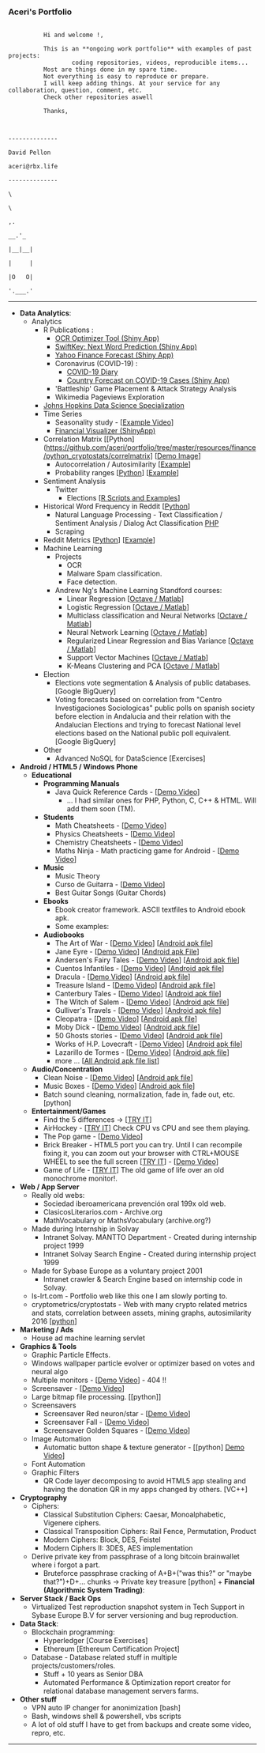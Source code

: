 
### Aceri's Portfolio


```

          Hi and welcome !,

          This is an **ongoing work portfolio** with examples of past projects: 
                  coding repositories, videos, reproducible items... 
          Most are things done in my spare time. 
          Not everything is easy to reproduce or prepare. 
          I will keep adding things. At your service for any collaboration, question, comment, etc. 
          Check other repositories aswell

          Thanks,
       

                                                                                           -------------- 
                                                                                           David Pellon     
                                                                                           aceri@rbx.life   
                                                                                           -------------- 
                                                                                              \   
                                                                                               \
                                                                                                   ,.
                                                                                               __.'_
                                                                                              |__|__|
                                                                                              |     |      
                                                                                              |O   O|
                                                                                              '.___.'   
```
***
+ **Data Analytics**:
    + Analytics
        + R Publications :
            + [OCR Optimizer Tool (Shiny App)](https://dpellon.shinyapps.io/OCR_Optimizer_Tool/)
            + [SwiftKey: Next Word Prediction (Shiny App)](https://dpellon.shinyapps.io/Capstone/)
            + [Yahoo Finance Forecast (Shiny App)](https://dpellon.shinyapps.io/Stock_Visualizer_Forecast/)            
            + Coronavirus (COVID-19) :
                + [COVID-19 Diary](https://github.com/aceri/portfolio/blob/master/resources/analytics/covid_diary/README.md)
                + [Country Forecast on COVID-19 Cases (Shiny App)](https://dpellon.shinyapps.io/Country_Forecast_Covid-19/)
            + 'Battleship' Game Placement & Attack Strategy Analysis
            + Wikimedia Pageviews Exploration
        + [Johns Hopkins Data Science Specialization](https://github.com/aceri/data-science-specialization)
        + Time Series
            + Seasonality study - [[Example Video](https://youtu.be/suUbz6fKUDo)]
            + [Financial Visualizer (ShinyApp)](https://dpellon.shinyapps.io/Yahoo_Finance_Visualizer/)
        + Correlation Matrix [[Python](https://github.com/aceri/portfolio/tree/master/resources/finance/python_cryptostats/correlmatrix] [[Demo Image](https://github.com/aceri/portfolio/blob/master/resources/finance/python-cryptostats/output/alt-correl-1d.jpg?raw=true)]
            + Autocorrelation / Autosimilarity [[Example](https://github.com/aceri/portfolio/blob/master/resources/finance/python-cryptostats/output/tsautocorrel-all-comparison-1h-USD.jpg?raw=true)]
            + Probability ranges [[Python](https://github.com/aceri/portfolio/tree/master/resources/finance/python_cryptostats/probabilityranges)] [[Example](https://github.com/aceri/portfolio/blob/master/resources/finance/python-cryptostats/output/probability-ranges-ETH-1h.jpg?raw=true)]
        + Sentiment Analysis
            + Twitter
                + Elections [[R Scripts and Examples](https://github.com/aceri/portfolio/tree/master/resources/analytics/sentiment_analysis_with_R)]
        + Historical Word Frequency in Reddit [[Python](https://github.com/aceri/portfolio/tree/master/resources/finance/python_cryptostats/get_reddit_metrics)]
            + Natural Language Processing - Text Classification / Sentiment Analysis / Dialog Act Classification [PHP](https://github.com/aceri/portfolio/tree/master/resources/analytics/natural_language_processing_with_PHP)
            + Scraping
        + Reddit Metrics [[Python](https://github.com/aceri/portfolio/tree/master/resources/finance/python_cryptostats/get_reddit_metrics)] [[Example](https://github.com/aceri/portfolio/blob/master/resources/finance/python-cryptostats/get-reddit-metrics/output/total-subscribers-crypto-subreddits-linear.jpg)]
        + Machine Learning
            + Projects
                + OCR 
                + Malware Spam classification. 
                + Face detection. 
            + Andrew Ng's Machine Learning Standford courses:
                + Linear Regression [[Octave / Matlab](https://github.com/aceri/portfolio/tree/master/resources/analytics/machine-learning/2_assignment_linear_regression)]
                + Logistic Regression [[Octave / Matlab](https://github.com/aceri/portfolio/tree/master/resources/analytics/machine-learning/3_logistic_reggression)]
                + Multiclass classification and Neural Networks [[Octave / Matlab](https://github.com/aceri/portfolio/tree/master/resources/analytics/machine-learning/4_multiclass_classification_and_neural_networks)]
                + Neural Network Learning [[Octave / Matlab](https://github.com/aceri/portfolio/tree/master/resources/analytics/machine-learning/5_neural_network_learning)]
                + Regularized Linear Regression and Bias Variance [[Octave / Matlab](https://github.com/aceri/portfolio/tree/master/resources/analytics/machine-learning/6_regularized_linear_regression_and_bias_variance)]
                + Support Vector Machines [[Octave / Matlab](https://github.com/aceri/portfolio/tree/master/resources/analytics/machine-learning/7_support_vector_machines)]
                + K-Means Clustering and PCA [[Octave / Matlab](https://github.com/aceri/portfolio/tree/master/resources/analytics/machine-learning/8_kmeans_clustering_and_PCA)]
        + Election
            + Elections vote segmentation & Analysis of public databases. [Google BigQuery]
            + Voting forecasts based on correlation from "Centro Investigaciones Sociologicas" public polls on spanish society before election in Andalucia and their relation with the Andalucian Elections and trying to forecast National level elections based on the National public poll equivalent. [Google BigQuery]
        + Other
            + Advanced NoSQL for DataScience [Exercises]                    
+ **Android / HTML5 / Windows Phone**
    + **Educational**
        + **Programming Manuals**
            + Java Quick Reference Cards - [[Demo Video](https://youtu.be/IClHdrdF5xY)]
                + ... I had similar ones for PHP, Python, C, C++ & HTML. Will add them soon (TM). 
        + **Students**
            + Math Cheatsheets - [[Demo Video](https://youtu.be/IaRlHXBEsWY)]
            + Physics Cheatsheets - [[Demo Video](https://youtu.be/aOwvIsHQI1Q)]
            + Chemistry Cheatsheets - [[Demo Video](https://youtu.be/GKnqJFlBvuU)]
            + Maths Ninja - Math practicing game for Android - [[Demo Video](https://youtu.be/CD6NbSFXkks)]
        + **Music**
            + Music Theory
            + Curso de Guitarra - [[Demo Video](https://youtu.be/_JQ1_cVL_Wg)]
            + Best Guitar Songs (Guitar Chords)
        + **Ebooks**
            + Ebook creator framework. ASCII textfiles to Android ebook apk.
            + Some examples:
        + **Audiobooks**
            + The Art of War - [[Demo Video](https://youtu.be/OC8Mv_3XYxA)] [[Android apk file](https://github.com/aceri/portfolio/blob/master/resources/android-apk-files/audiobooks/the_art_of_war.apk)]
            + Jane Eyre - [[Demo Video](https://youtu.be/BcGq8da6-JI)] [[Android apk File](https://github.com/aceri/portfolio/blob/master/resources/android-apk-files/audiobooks/jane_eyre.apk)]
            + Andersen's Fairy Tales - [[Demo Video](https://youtu.be/ZUMgxbTOCMk)] [[Android apk file](https://github.com/aceri/portfolio/blob/master/resources/android-apk-files/audiobooks/andersens_fairy_tales.apk)]
            + Cuentos Infantiles - [[Demo Video](https://youtu.be/R0o12x4g6w4)] [[Android apk file](https://github.com/aceri/portfolio/blob/master/resources/android-apk-files/audiobooks/cuentos_infantiles.apk)]
            + Dracula - [[Demo Video](https://youtu.be/_tvi5OLt8-0)] [[Android apk file](https://github.com/aceri/portfolio/blob/master/resources/android-apk-files/audiobooks/dracula.apk)]
            + Treasure Island - [[Demo Video](https://youtu.be/wIZiQxrNyKM)] [[Android apk file](https://github.com/aceri/portfolio/blob/master/resources/android-apk-files/audiobooks/treasure_island.apk)]
            + Canterbury Tales - [[Demo Video](https://youtu.be/dPBmXWobxQk)] [[Android apk file](https://github.com/aceri/portfolio/blob/master/resources/android-apk-files/audiobooks/canterbury_tales.apk)]
            + The Witch of Salem - [[Demo Video](https://youtu.be/9PK0ug5ZXLA)] [[Android apk file](https://github.com/aceri/portfolio/blob/master/resources/android-apk-files/audiobooks/the_witch_of_salem.apk)]
            + Gulliver's Travels - [[Demo Video](https://youtu.be/OWOYc4rqQNs)] [[Android apk file](https://github.com/aceri/portfolio/blob/master/resources/android-apk-files/audiobooks/gulliver_travels.apk)]
            + Cleopatra - [[Demo Video](https://youtu.be/3JgVsjZEjbc)] [[Android apk file](https://github.com/aceri/portfolio/blob/master/resources/android-apk-files/audiobooks/cleopatra.apk)]
            + Moby Dick - [[Demo Video](https://youtu.be/WegSuNX_ojE)] [[Android apk file](https://github.com/aceri/portfolio/blob/master/resources/android-apk-files/audiobooks/moby_dick.apk)]
            + 50 Ghosts stories - [[Demo Video](https://youtu.be/rFD3NIVLXL4)] [[Android apk file](https://github.com/aceri/portfolio/blob/master/resources/android-apk-files/audiobooks/50_ghosts_stories.apk)]
            + Works of H.P. Lovecraft - [[Demo Video](https://youtu.be/IdyWqfeaY-c)] [[Android apk file](https://github.com/aceri/portfolio/blob/master/resources/android-apk-files/audiobooks/works_of_hp_lovecraft.apk)]
            + Lazarillo de Tormes - [[Demo Video](https://youtu.be/z4BOpX8IRug)] [[Android apk file](https://github.com/aceri/portfolio/blob/master/resources/android-apk-files/audiobooks/lazarillo_de_tormes.apk)]
            + more ... [[All Android apk file list](https://github.com/aceri/portfolio/tree/master/resources/android-apk-files/audiobooks)]
    + **Audio/Concentration**
        + Clean Noise - [[Demo Video](https://youtu.be/TQ8fpp_mE6g)] [[Android apk file](https://github.com/aceri/portfolio/blob/master/resources/android-apk-files/audio-concentration/clean_noise.apk)]
        + Music Boxes - [[Demo Video](https://youtu.be/pF6F4zfmc8o)] [[Android apk file](https://github.com/aceri/portfolio/blob/master/resources/android-apk-files/android-concentration/music_box.apk)]
        + Batch sound cleaning, normalization, fade in, fade out, etc. [python]
    + **Entertainment/Games**
        + Find the 5 differences -> [[TRY IT](https://aceri.github.io/portfolio/resources/html5-stuff/5dif/)]
        + AirHockey - [[TRY IT](https://aceri.github.io/portfolio/resources/html5-stuff/hkg/)] Check CPU vs CPU and see them playing. 
        + The Pop game - [[Demo Video](https://youtu.be/be4roH0WyQc)]
        + Brick Breaker - HTML5 port you can try. Until I can recompile fixing it, you can zoom out your browser with CTRL+MOUSE WHEEL to see the full screen [[TRY IT](https://aceri.github.io/portfolio/resources/html5-stuff/bb1/)] - [[Demo Video](https://youtu.be/Q43iPhfWkOE)]
        + Game of Life - [[TRY IT](https://aceri.github.io/portfolio/resources/html5-stuff/gol/)] The old game of life over an old monochrome monitor!.
+ **Web / App Server**
    + Really old webs:
        + Sociedad iberoamericana prevención oral 199x old web.
        + ClasicosLiterarios.com - Archive.org
        + MathVocabulary or MathsVocabulary (archive.org?)
    + Made during Internship in Solvay
        + Intranet Solvay. MANTTO Department - Created during internship project 1999
        + Intranet Solvay Search Engine - Created during internship project 1999
    + Made for Sybase Europe as a voluntary project 2001
        + Intranet crawler & Search Engine based on internship code in Solvay.
    + ls-lrt.com - Portfolio web like this one I am slowly porting to.
    + cryptometrics/cryptostats - Web with many crypto related metrics and stats, correlation between assets, mining graphs, autosimilarity 2016 [[python](https://github.com/aceri/portfolio/tree/master/resources/finance/python_cryptostats)]
+ **Marketing / Ads**
    + House ad machine learning servlet
+ **Graphics & Tools**
    + Graphic Particle Effects.
    + Windows wallpaper particle evolver or optimizer based on votes and neural algo
    + Multiple monitors - [[Demo Video](https://youtu.be/SkKVj1LaEL8)] - 404 !!
    + Screensaver - [[Demo Video](https://youtu.be/--t-4z0evUM)]
    + Large bitmap file processing. [[python]]
    + Screensavers
        + Screensaver Red neuron/star - [[Demo Video](https://youtu.be/kexYAbS3mds)]
        + Screensaver Fall - [[Demo Video](https://youtu.be/uT12H4EN2Mk)]
        + Screensaver Golden Squares - [[Demo Video](https://youtu.be/defjmPZEr9g)]
    + Image Automation
        + Automatic button shape & texture generator - [[python] [Demo Video](https://youtu.be/A7lGSW53O3Y)]
    + Font Automation
    + Graphic Filters
        + QR Code layer decomposing to avoid HTML5 app stealing and having the donation QR in my apps changed by others. [VC++]        
+ **Cryptography** 
    + Ciphers:
        + Classical Substitution Ciphers: Caesar, Monoalphabetic, Vigenere ciphers.
        + Classical Transposition Ciphers: Rail Fence, Permutation, Product
        + Modern Ciphers: Block, DES, Feistel
        + Modern Ciphers II: 3DES, AES implementation
    + Derive private key from passphrase of a long bitcoin brainwallet where i forgot a part. 
        + Bruteforce passphrase cracking of A+B+("was this?" or "maybe that?")+D+... chunks -> Private key treasure [python]          + **Financial (Algorithmic System Trading)**:
+ **Server Stack / Back Ops**
    + Virtualized Test reproduction snapshot system in Tech Support in Sybase Europe B.V for server versioning and bug reproduction.
+ **Data Stack**:
    + Blockchain programming:
        + Hyperledger [Course Exercises]
        + Ethereum [Ethereum Certification Project]
    + Database - Database related stuff in multiple projects/customers/roles. 
        + Stuff + 10 years as Senior DBA
        + Automated Performance & Optimization report creator for relational database management servers farms.
+ **Other stuff**
    + VPN auto IP changer for anonimization [bash]
    + Bash, windows shell & powershell, vbs scripts
    + A lot of old stuff I have to get from backups and create some video, repro, etc.


***




